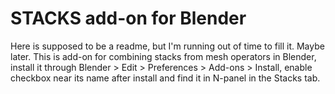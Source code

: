 # STACKS add-on for Blender
Here is supposed to be a readme, but I'm running out of time to fill it. Maybe later. This is add-on for combining stacks from mesh operators in Blender, install it through Blender > Edit > Preferences > Add-ons > Install, enable checkbox near its name after install and find it in N-panel in the Stacks tab.
